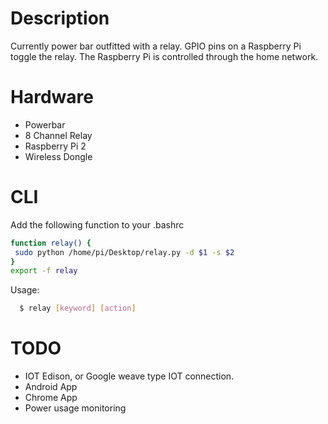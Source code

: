 # Description
Currently power bar outfitted with a relay. GPIO pins on a Raspberry Pi toggle the relay. The Raspberry Pi is controlled through the home network.

# Hardware
  - Powerbar
  - 8 Channel Relay
  - Raspberry Pi 2
  - Wireless Dongle

# CLI
Add the following function to your .bashrc
```bash
function relay() {
 sudo python /home/pi/Desktop/relay.py -d $1 -s $2
}
export -f relay
```
Usage: 
``` bash
  $ relay [keyword] [action]
```

# TODO
  - IOT Edison, or Google weave type IOT connection.
  - Android App
  - Chrome App
  - Power usage monitoring
